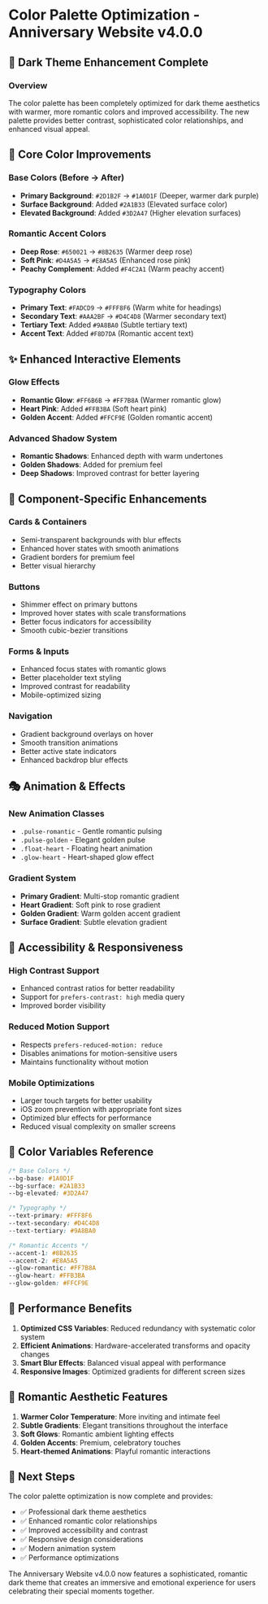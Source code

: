 # Color Palette Optimization - Anniversary Website v4.0.0

## 🎨 Dark Theme Enhancement Complete

### Overview
The color palette has been completely optimized for dark theme aesthetics with warmer, more romantic colors and improved accessibility. The new palette provides better contrast, sophisticated color relationships, and enhanced visual appeal.

## 🌙 Core Color Improvements

### Base Colors (Before → After)
- **Primary Background**: `#2D1B2F` → `#1A0D1F` (Deeper, warmer dark purple)
- **Surface Background**: Added `#2A1B33` (Elevated surface color)
- **Elevated Background**: Added `#3D2A47` (Higher elevation surfaces)

### Romantic Accent Colors
- **Deep Rose**: `#650021` → `#8B2635` (Warmer deep rose)
- **Soft Pink**: `#D4A5A5` → `#E8A5A5` (Enhanced rose pink)
- **Peachy Complement**: Added `#F4C2A1` (Warm peachy accent)

### Typography Colors
- **Primary Text**: `#FADCD9` → `#FFF8F6` (Warm white for headings)
- **Secondary Text**: `#AAA2BF` → `#D4C4D8` (Warmer secondary text)
- **Tertiary Text**: Added `#9A8BA0` (Subtle tertiary text)
- **Accent Text**: Added `#F8D7DA` (Romantic accent text)

## ✨ Enhanced Interactive Elements

### Glow Effects
- **Romantic Glow**: `#FF6B6B` → `#FF7B8A` (Warmer romantic glow)
- **Heart Pink**: Added `#FFB3BA` (Soft heart pink)
- **Golden Accent**: Added `#FFCF9E` (Golden romantic accent)

### Advanced Shadow System
- **Romantic Shadows**: Enhanced depth with warm undertones
- **Golden Shadows**: Added for premium feel
- **Deep Shadows**: Improved contrast for better layering

## 🎯 Component-Specific Enhancements

### Cards & Containers
- Semi-transparent backgrounds with blur effects
- Enhanced hover states with smooth animations
- Gradient borders for premium feel
- Better visual hierarchy

### Buttons
- Shimmer effect on primary buttons
- Improved hover states with scale transformations
- Better focus indicators for accessibility
- Smooth cubic-bezier transitions

### Forms & Inputs
- Enhanced focus states with romantic glows
- Better placeholder text styling
- Improved contrast for readability
- Mobile-optimized sizing

### Navigation
- Gradient background overlays on hover
- Smooth transition animations
- Better active state indicators
- Enhanced backdrop blur effects

## 🎭 Animation & Effects

### New Animation Classes
- `.pulse-romantic` - Gentle romantic pulsing
- `.pulse-golden` - Elegant golden pulse
- `.float-heart` - Floating heart animation
- `.glow-heart` - Heart-shaped glow effect

### Gradient System
- **Primary Gradient**: Multi-stop romantic gradient
- **Heart Gradient**: Soft pink to rose gradient
- **Golden Gradient**: Warm golden accent gradient
- **Surface Gradient**: Subtle elevation gradient

## 📱 Accessibility & Responsiveness

### High Contrast Support
- Enhanced contrast ratios for better readability
- Support for `prefers-contrast: high` media query
- Improved border visibility

### Reduced Motion Support
- Respects `prefers-reduced-motion: reduce`
- Disables animations for motion-sensitive users
- Maintains functionality without motion

### Mobile Optimizations
- Larger touch targets for better usability
- iOS zoom prevention with appropriate font sizes
- Optimized blur effects for performance
- Reduced visual complexity on smaller screens

## 🌈 Color Variables Reference

```css
/* Base Colors */
--bg-base: #1A0D1F
--bg-surface: #2A1B33
--bg-elevated: #3D2A47

/* Typography */
--text-primary: #FFF8F6
--text-secondary: #D4C4D8
--text-tertiary: #9A8BA0

/* Romantic Accents */
--accent-1: #8B2635
--accent-2: #E8A5A5
--glow-romantic: #FF7B8A
--glow-heart: #FFB3BA
--glow-golden: #FFCF9E
```

## 🚀 Performance Benefits

1. **Optimized CSS Variables**: Reduced redundancy with systematic color system
2. **Efficient Animations**: Hardware-accelerated transforms and opacity changes
3. **Smart Blur Effects**: Balanced visual appeal with performance
4. **Responsive Images**: Optimized gradients for different screen sizes

## 💝 Romantic Aesthetic Features

1. **Warmer Color Temperature**: More inviting and intimate feel
2. **Subtle Gradients**: Elegant transitions throughout the interface
3. **Soft Glows**: Romantic ambient lighting effects
4. **Golden Accents**: Premium, celebratory touches
5. **Heart-themed Animations**: Playful romantic interactions

## 🎉 Next Steps

The color palette optimization is now complete and provides:
- ✅ Professional dark theme aesthetics
- ✅ Enhanced romantic color relationships
- ✅ Improved accessibility and contrast
- ✅ Responsive design considerations
- ✅ Modern animation system
- ✅ Performance optimizations

The Anniversary Website v4.0.0 now features a sophisticated, romantic dark theme that creates an immersive and emotional experience for users celebrating their special moments together.
